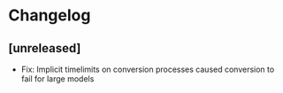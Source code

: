 # Changelog

## [unreleased]

- Fix: Implicit timelimits on conversion processes caused conversion to fail for large models 
